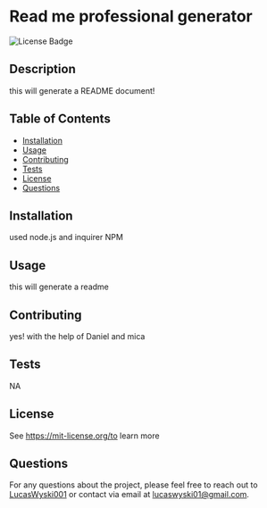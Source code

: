 # Read me professional generator
  ![License Badge](https://shields.io/badge/license-MIT-green)
  ## Description
  this will generate a README document!
  
  ## Table of Contents
  - [Installation](#installation)
  - [Usage](#usage)
  - [Contributing](#contributing)
  - [Tests](#tests)
  - [License](#license)
  - [Questions](#questions)
  
  ## Installation
  used node.js and inquirer NPM
  
  ## Usage
  this will generate a readme
  
  ## Contributing
  yes! with the help of Daniel and mica
  
  ## Tests
  NA
  
  ## License
  See https://mit-license.org/to learn more
  
  ## Questions
  For any questions about the project, please feel free to reach out to [LucasWyski001](https://github.com/LucasWyski001) or contact via email at lucaswyski01@gmail.com.